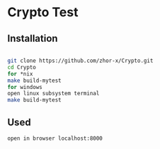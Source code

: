 # Crypto Test

## Installation
```sh

git clone https://github.com/zhor-x/Crypto.git
cd Crypto
for *nix
make build-mytest
for windows 
open linux subsystem terminal
make build-mytest 
```
## Used
```sh
open in browser localhost:8000
```
